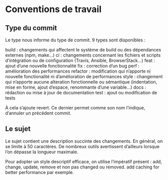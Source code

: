 # Conventions de travail

## Type du commit
Le type nous informe du type de commit. 9 types sont disponibles :

build : changements qui affectent le système de build ou des dépendances externes (npm, make…)
ci : changements concernant les fichiers et scripts d’intégration ou de configuration (Travis, Ansible, BrowserStack…)
feat : ajout d’une nouvelle fonctionnalité
fix : correction d’un bug
perf : amélioration des performances
refactor : modification qui n’apporte ni nouvelle fonctionalité ni d’amélioration de performances
style : changement qui n’apporte aucune alteration fonctionnelle ou sémantique (indentation, mise en forme, ajout d’espace, renommante d’une variable…)
docs : rédaction ou mise à jour de documentation
test : ajout ou modification de tests

À cela s’ajoute revert. Ce dernier permet comme son nom l’indique, d’annuler un précédent commit.

## Le sujet
Le sujet contient une description succinte des changements. En général, on se limite à 50 caractères. De nombreux outils avertissent d’ailleurs lorsque l’on dépasse la longueur maximale.

Pour adopter un style descriptif efficace, on utilise l’impératif présent : add, change, update, remove et non pas changed ou removed. add caching for better performance par exemple.